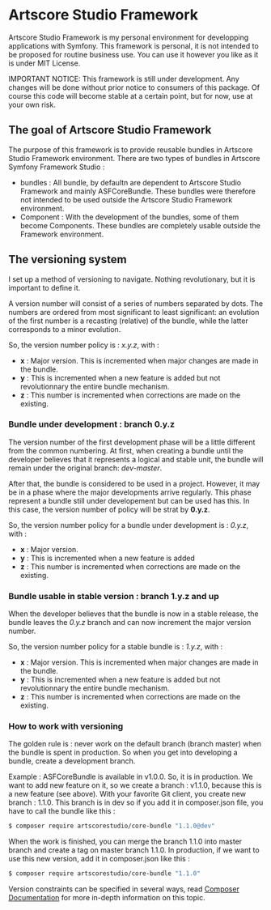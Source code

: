 # Artscore Studio Framework

Artscore Studio Framework is my personal environment for developping applications with Symfony. This framework is personal, it is not intended to be proposed for routine business use. You can use it however you like as it is under MIT License.

IMPORTANT NOTICE: This framework is still under development. Any changes will be done without prior notice to consumers of this package. Of course this code will become stable at a certain point, but for now, use at your own risk.

## The goal of Artscore Studio Framework

The purpose of this framework is to provide reusable bundles in Artscore Studio Framework environment. There are two types of bundles in Artscore Symfony Framework Studio :

* bundles : All bundle, by defaultn are dependent to Artscore Studio Framework and mainly ASFCoreBundle. These bundles were therefore not intended to be used outside the Artscore Studio Framework environment.
* Component :  With the development of the bundles, some of them become Components. These bundles are completely usable outside the Framework environment.

## The versioning system

I set up a method of versioning to navigate. Nothing revolutionary, but it is important to define it.

A version number will consist of a series of numbers separated by dots. The numbers are ordered from most significant to least significant: an evolution of the first number is a recasting (relative) of the bundle, while the latter corresponds to a minor evolution.

So, the version number policy is : *x.y.z*, with :

* **x** : Major version. This is incremented when major changes are made in the bundle.
* **y** : This is incremented when a new feature is added but not revolutionnary the entire bundle mechanism.
* **z** : This number is incremented when corrections are made on the existing.

### Bundle under development : branch 0.y.z

The version number of the first development phase will be a little different from the common numbering. At first, when creating a bundle until the developer believes that it represents a logical and stable unit, the bundle will remain under the original branch: *dev-master*.

After that, the bundle is considered to be used in a project. However, it may be in a phase where the major developments arrive regularly. This phase represent a bundle still under developement but can be used has this. In this case, the version number of policy will be strat by **0.y.z**.

So, the version number policy for a bundle under development is : *0.y.z*, with :

* **x** : Major version.
* **y** : This is incremented when a new feature is added
* **z** : This number is incremented when corrections are made on the existing.

### Bundle usable in stable version : branch 1.y.z and up

When the developer believes that the bundle is now in a stable release, the bundle leaves the *0.y.z* branch and can now increment the major version number.

So, the version number policy for a stable bundle is : *1.y.z*, with :

* **x** : Major version. This is incremented when major changes are made in the bundle.
* **y** : This is incremented when a new feature is added but not revolutionnary the entire bundle mechanism.
* **z** : This number is incremented when corrections are made on the existing.

### How to work with versioning

The golden rule is : never work on the default branch (branch master) when the bundle is spent in production. So when you get into developing a bundle, create a development branch.

Example : ASFCoreBundle is available in v1.0.0. So, it is in production. We want to add new feature on it, so we create a branch : v1.1.0, because this is a new feature (see above). With your favorite Git client, you create new branch : 1.1.0. This branch is in dev so if you add it in composer.json file, you have to call the bundle like this :

```bash
$ composer require artscorestudio/core-bundle "1.1.0@dev"
``` 

When the work is finished, you can merge the branch 1.1.0 into master branch and create a tag on master branch 1.1.0. In production, if we want to use this new version, add it in composer.json like this :

```bash
$ composer require artscorestudio/core-bundle "1.1.0"
```

Version constraints can be specified in several ways, read [Composer Documentation](https://getcomposer.org/doc/articles/versions.md) for more in-depth information on this topic.